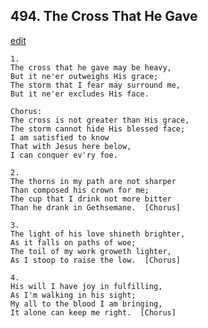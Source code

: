 
## 494.  The Cross That He Gave
[edit](https://docs.google.com/document/d/1gDY74X8zbLlg0bYUfZ11h9F7Sq6bJutq/edit?mode=html)



    1.
    The cross that he gave may be heavy,
    But it ne'er outweighs His grace;
    The storm that I fear may surround me,
    But it ne'er excludes His face.

    Chorus:
    The cross is not greater than His grace,
    The storm cannot hide His blessed face;
    I am satisfied to know
    That with Jesus here below,
    I can conquer ev'ry foe.

    2.
    The thorns in my path are not sharper
    Than composed his crown for me;
    The cup that I drink not more bitter
    Than he drank in Gethsemane.  [Chorus]

    3.
    The light of his love shineth brighter,
    As it falls on paths of woe;
    The toil of my work groweth lighter,
    As I stoop to raise the low.  [Chorus]

    4.
    His will I have joy in fulfilling,
    As I'm walking in his sight;
    My all to the blood I am bringing,
    It alone can keep me right.  [Chorus]
